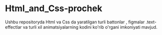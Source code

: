 # Html_and_Css-prochek
Ushbu repositoryda Html va Css da yaratilgan turli  battonlar , figmalar .text-effectlar va turli xil animatsiyalarning kodini ko'rib o'rgani imkoniyati mavjud.
